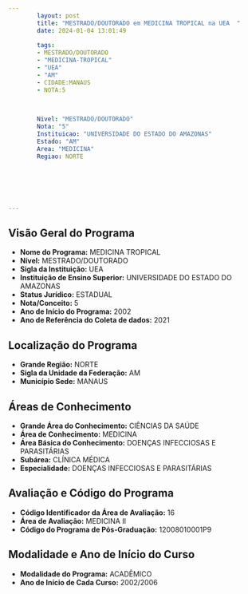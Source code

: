 ```yaml
---
        layout: post
        title: "MESTRADO/DOUTORADO em MEDICINA TROPICAL na UEA  "
        date: 2024-01-04 13:01:49
     
        tags:
        - MESTRADO/DOUTORADO
        - "MEDICINA-TROPICAL"
        - "UEA"
        - "AM"
        - CIDADE:MANAUS
        - NOTA:5
        
       

        Nivel: "MESTRADO/DOUTORADO"
        Nota: "5"
        Instituicao: "UNIVERSIDADE DO ESTADO DO AMAZONAS"
        Estado: "AM"
        Area: "MEDICINA"
        Regiao: NORTE
        
        
        
        
        
        
---
```

## Visão Geral do Programa
- **Nome do Programa:** MEDICINA TROPICAL
- **Nível:** MESTRADO/DOUTORADO
- **Sigla da Instituição:** UEA
- **Instituição de Ensino Superior:** UNIVERSIDADE DO ESTADO DO AMAZONAS
- **Status Jurídico:** ESTADUAL
- **Nota/Conceito:** 5
- **Ano de Início do Programa:** 2002
- **Ano de Referência do Coleta de dados:** 2021

## Localização do Programa
- **Grande Região:** NORTE
- **Sigla da Unidade da Federação:** AM
- **Município Sede:** MANAUS

## Áreas de Conhecimento
- **Grande Área do Conhecimento:** CIÊNCIAS DA SAÚDE
- **Área de Conhecimento:** MEDICINA
- **Área Básica do Conhecimento:** DOENÇAS INFECCIOSAS E PARASITÁRIAS
- **Subárea:** CLÍNICA MÉDICA
- **Especialidade:** DOENÇAS INFECCIOSAS E PARASITÁRIAS

## Avaliação e Código do Programa
- **Código Identificador da Área de Avaliação:** 16
- **Área de Avaliação:** MEDICINA II
- **Código do Programa de Pós-Graduação:** 12008010001P9


## Modalidade e Ano de Início do Curso
- **Modalidade do Programa:** ACADÊMICO
- **Ano de Início de Cada Curso:** 2002/2006
